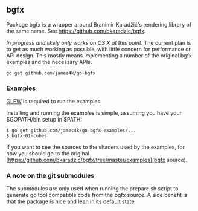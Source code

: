 ## bgfx

Package bgfx is a wrapper around Branimir Karadžić's rendering library
of the same name. See <https://github.com/bkaradzic/bgfx>.

_In progress and likely only works on OS X at this point._ The current
plan is to get as much working as possible, with little concern for
performance or API design. This mostly means implementing a number of
the original bgfx examples and the necessary APIs.

`go get github.com/james4k/go-bgfx`

### Examples

[GLFW](http://www.glfw.org/) is required to run the examples.

Installing and running the examples is simple, assuming you have your
$GOPATH/bin setup in $PATH:

```
$ go get github.com/james4k/go-bgfx-examples/...
$ bgfx-01-cubes
```

If you want to see the sources to the shaders used by the examples, for
now you should go to the original
[https://github.com/bkaradzic/bgfx/tree/master/examples](bgfx source).

### A note on the git submodules

The submodules are only used when running the prepare.sh script to
generate go tool compatible code from the bgfx source. A side benefit is
that the package is nice and lean in its default state.
